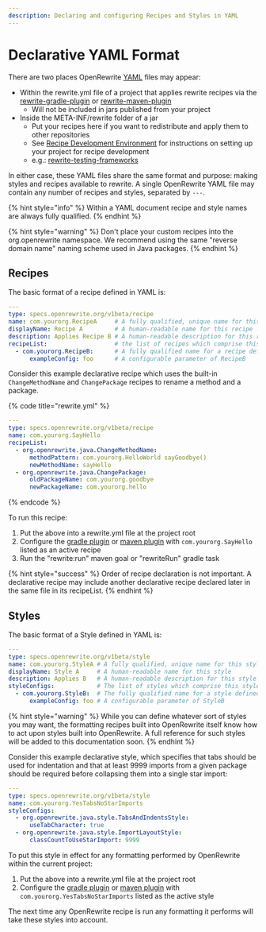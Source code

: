 ```yaml
---
description: Declaring and configuring Recipes and Styles in YAML
---
```


# Declarative YAML Format

There are two places OpenRewrite [YAML](https://yaml.org/) files may appear:

* Within the rewrite.yml file of a project that applies rewrite recipes via the [rewrite-gradle-plugin](gradle-plugin-configuration.md) or [rewrite-maven-plugin](rewrite-maven-plugin.md)
  * Will not be included in jars published from your project
* Inside the META-INF/rewrite folder of a jar
  * Put your recipes here if you want to redistribute and apply them to other repositories
  * See [Recipe Development Environment](../getting-started/recipe-development-environment.md) for instructions on setting up your project for recipe development
  * e.g.: [rewrite-testing-frameworks](https://github.com/openrewrite/rewrite-testing-frameworks/tree/master/src/main/resources/META-INF/rewrite)

In either case, these YAML files share the same format and purpose: making styles and recipes available to rewrite. A single OpenRewrite YAML file may contain any number of recipes and styles, separated by `---`.

{% hint style="info" %}
Within a YAML document recipe and style names are always fully qualified.
{% endhint %}

{% hint style="warning" %}
Don't place your custom recipes into the org.openrewrite namespace. We recommend using the same "reverse domain name" naming scheme used in Java packages.
{% endhint %}

## Recipes

The basic format of a recipe defined in YAML is:

```yaml
---
type: specs.openrewrite.org/v1beta/recipe
name: com.yourorg.RecipeA     # A fully qualified, unique name for this recipe
displayName: Recipe A         # A human-readable name for this recipe
description: Applies Recipe B # A human-readable description for this recipe
recipeList:                   # the list of recipes which comprise this recipe
  - com.yourorg.RecipeB:      # A fully qualified name for a recipe defined elsewhere
      exampleConfig: foo      # A configurable parameter of RecipeB
```

Consider this example declarative recipe which uses the built-in `ChangeMethodName` and `ChangePackage` recipes to rename a method and a package.

{% code title="rewrite.yml" %}
```yaml
---
type: specs.openrewrite.org/v1beta/recipe
name: com.yourorg.SayHello
recipeList:
  - org.openrewrite.java.ChangeMethodName:
      methodPattern: com.yourorg.HelloWorld sayGoodbye()
      newMethodName: sayHello
  - org.openrewrite.java.ChangePackage:
      oldPackageName: com.yourorg.goodbye
      newPackageName: com.yourorg.hello
```
{% endcode %}

To run this recipe:

1. Put the above into a rewrite.yml file at the project root
2. Configure the [gradle plugin](gradle-plugin-configuration.md) or [maven plugin](rewrite-maven-plugin.md) with `com.yourorg.SayHello` listed as an active recipe
3. Run the "rewrite:run" maven goal or "rewriteRun" gradle task

{% hint style="success" %}
Order of recipe declaration is not important. A declarative recipe may include another declarative recipe declared later in the same file in its recipeList.
{% endhint %}

## Styles

The basic format of a Style defined in YAML is:

```yaml
---
type: specs.openrewrite.org/v1beta/style
name: com.yourorg.StyleA # A fully qualified, unique name for this style
displayName: Style A     # A human-readable name for this style
description: Applies B   # A human-readable description for this style
styleConfigs:            # The list of styles which comprise this style
  - com.yourorg.StyleB:  # The fully qualified name for a style defined elsewhere
      exampleConfig: foo # A configurable parameter of StyleB
```

{% hint style="warning" %}
While you can define whatever sort of styles you may want, the formatting recipes built into OpenRewrite itself know how to act upon styles built into OpenRewrite. A full reference for such styles will be added to this documentation soon.
{% endhint %}

Consider this example declarative style, which specifies that tabs should be used for indentation and that at least 9999 imports from a given package should be required before collapsing them into a single star import:

```yaml
---
type: specs.openrewrite.org/v1beta/style
name: com.yourorg.YesTabsNoStarImports
styleConfigs:
  - org.openrewrite.java.style.TabsAndIndentsStyle:
      useTabCharacter: true
  - org.openrewrite.java.style.ImportLayoutStyle:
      classCountToUseStarImport: 9999
```

To put this style in effect for any formatting performed by OpenRewrite within the current project:

1. Put the above into a rewrite.yml file at the project root
2. Configure the [gradle plugin](gradle-plugin-configuration.md) or [maven plugin](rewrite-maven-plugin.md) with `com.yourorg.YesTabsNoStarImports` listed as the active style

The next time any OpenRewrite recipe is run any formatting it performs will take these styles into account.


